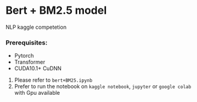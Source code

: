 # Bert + BM2.5 model

NLP kaggle competetion

### Prerequisites:
- Pytorch
- Transformer
- CUDA10.1+ CuDNN

1. Please refer to `bert+BM25.ipynb`
2. Prefer to run the notebook on `kaggle notebook`, `jupyter` or `google colab` with Gpu available


